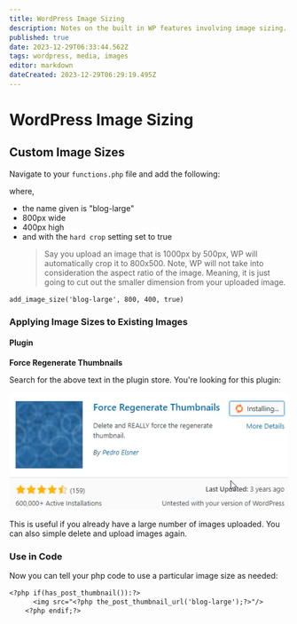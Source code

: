 ```yaml
---
title: WordPress Image Sizing
description: Notes on the built in WP features involving image sizing. 
published: true
date: 2023-12-29T06:33:44.562Z
tags: wordpress, media, images
editor: markdown
dateCreated: 2023-12-29T06:29:19.495Z
---
```


# WordPress Image Sizing

## Custom Image Sizes

Navigate to your `functions.php` file and add the following:

where, 

- the name given is "blog-large"
- 800px wide
- 400px high
- and with the `hard crop` setting set to true
	> Say you upload an image that is 1000px by 500px, WP will automatically crop it to 800x500. Note, WP will not take into consideration the aspect ratio of the image. Meaning, it is just going to cut out the smaller dimension from your uploaded image. 

```
add_image_size('blog-large', 800, 400, true)
```

### Applying Image Sizes to Existing Images

#### Plugin

**Force Regenerate Thumbnails**

Search for the above text in the plugin store. You're looking for this plugin: 

![force-regenerate-plugin.png](/images/force-regenerate-plugin.png)

This is useful if you already have a large number of images uploaded. You can also simple delete and upload images again.

### Use in Code

Now you can tell your php code to use a particular image size as needed: 

```
<?php if(has_post_thumbnail()):?>
	  <img src="<?php the_post_thumbnail_url('blog-large');?>"/>
	<?php endif;?>
```